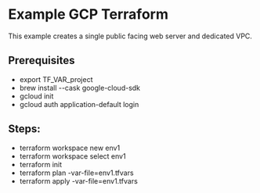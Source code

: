 # Example GCP Terraform 

This example creates a single public facing web server and dedicated VPC.  

## Prerequisites

- export TF_VAR_project
- brew install --cask google-cloud-sdk
- gcloud init
- gcloud auth application-default login

## Steps:

- terraform workspace new env1
- terraform workspace select env1
- terraform init
- terraform plan -var-file=env1.tfvars
- terraform apply -var-file=env1.tfvars
